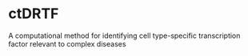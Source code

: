 # ctDRTF
A computational method for identifying cell type-specific transcription factor relevant to complex diseases
